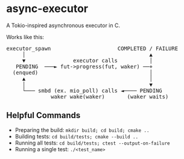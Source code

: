 # async-executor
A Tokio-inspired asynchronous executor in C.

Works like this:
<pre>
executor_spawn                     COMPLETED / FAILURE
     │                                       ▲
     ▼               executor calls          │
   PENDING  ───► fut->progress(fut, waker) ──+
  (enqued)                                   │
     ▲                                       │
     │                                       ▼
     └─── smbd (ex. mio_poll) calls ◄──── PENDING
              waker_wake(waker)       (waker waits)
</pre>
     
## Helpful Commands
- Preparing the build: `mkdir build; cd build; cmake ..`
- Building tests: `cd build/tests; cmake --build ..`
- Running all tests: `cd build/tests; ctest --output-on-failure`
- Running a single test: `./<test_name>`
